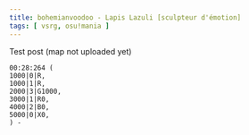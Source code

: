 ```yaml
---
title: bohemianvoodoo - Lapis Lazuli [sculpteur d'émotion]
tags: [ vsrg, osu!mania ]
---
```


Test post (map not uploaded yet)

<!--more-->

```osumania-4
00:28:264 (
1000|0|R,
1000|1|R,
2000|3|G1000,
3000|1|R0,
4000|2|B0,
5000|0|X0,
) -
```


<script>{%- include scripts/lib/pattern-render.js -%}</script>

